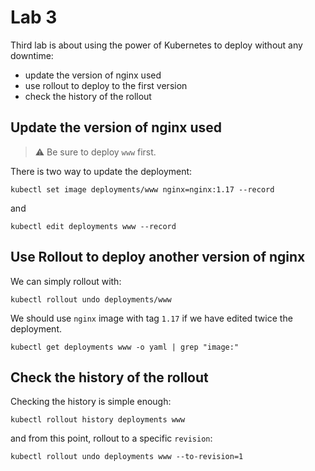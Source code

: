 # Lab 3

Third lab is about using the power of Kubernetes to deploy without any downtime:
* update the version of nginx used
* use rollout to deploy to the first version
* check the history of the rollout

## Update the version of nginx used

> :warning: Be sure to deploy `www` first.

There is two way to update the deployment:
```shell
kubectl set image deployments/www nginx=nginx:1.17 --record
```

and

```shell
kubectl edit deployments www --record
```

## Use Rollout to deploy another version of nginx

We can simply rollout with:
```shell
kubectl rollout undo deployments/www
```

We should use `nginx` image with tag `1.17` if we have edited twice the deployment.
```shell
kubectl get deployments www -o yaml | grep "image:"
```

## Check the history of the rollout

Checking the history is simple enough:
```shell
kubectl rollout history deployments www
```

and from this point, rollout to a specific `revision`:
```shell
kubectl rollout undo deployments www --to-revision=1
```

